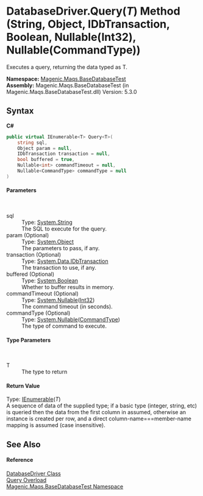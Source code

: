 # DatabaseDriver.Query(*T*) Method (String, Object, IDbTransaction, Boolean, Nullable(Int32), Nullable(CommandType))
 

Executes a query, returning the data typed as T.

**Namespace:**&nbsp;<a href="MAQS_5/DataBase_AUTOGENERATED/Magenic-Maqs-BaseDatabaseTest_Namespace">Magenic.Maqs.BaseDatabaseTest</a><br />**Assembly:**&nbsp;Magenic.Maqs.BaseDatabaseTest (in Magenic.Maqs.BaseDatabaseTest.dll) Version: 5.3.0

## Syntax

**C#**<br />
``` C#
public virtual IEnumerable<T> Query<T>(
	string sql,
	Object param = null,
	IDbTransaction transaction = null,
	bool buffered = true,
	Nullable<int> commandTimeout = null,
	Nullable<CommandType> commandType = null
)

```


#### Parameters
&nbsp;<dl><dt>sql</dt><dd>Type: <a href="http://msdn2.microsoft.com/en-us/library/s1wwdcbf" target="_blank">System.String</a><br />The SQL to execute for the query.</dd><dt>param (Optional)</dt><dd>Type: <a href="http://msdn2.microsoft.com/en-us/library/e5kfa45b" target="_blank">System.Object</a><br />The parameters to pass, if any.</dd><dt>transaction (Optional)</dt><dd>Type: <a href="http://msdn2.microsoft.com/en-us/library/yas366ac" target="_blank">System.Data.IDbTransaction</a><br />The transaction to use, if any.</dd><dt>buffered (Optional)</dt><dd>Type: <a href="http://msdn2.microsoft.com/en-us/library/a28wyd50" target="_blank">System.Boolean</a><br />Whether to buffer results in memory.</dd><dt>commandTimeout (Optional)</dt><dd>Type: <a href="http://msdn2.microsoft.com/en-us/library/b3h38hb0" target="_blank">System.Nullable</a>(<a href="http://msdn2.microsoft.com/en-us/library/td2s409d" target="_blank">Int32</a>)<br />The command timeout (in seconds).</dd><dt>commandType (Optional)</dt><dd>Type: <a href="http://msdn2.microsoft.com/en-us/library/b3h38hb0" target="_blank">System.Nullable</a>(<a href="http://msdn2.microsoft.com/en-us/library/3wsb5y07" target="_blank">CommandType</a>)<br />The type of command to execute.</dd></dl>

#### Type Parameters
&nbsp;<dl><dt>T</dt><dd>The type to return</dd></dl>

#### Return Value
Type: <a href="http://msdn2.microsoft.com/en-us/library/9eekhta0" target="_blank">IEnumerable</a>(*T*)<br />A sequence of data of the supplied type; if a basic type (integer, string, etc) is queried then the data from the first column in assumed, otherwise an instance is created per row, and a direct column-name===member-name mapping is assumed (case insensitive).

## See Also


#### Reference
<a href="MAQS_5/DataBase_AUTOGENERATED/DatabaseDriver_Class">DatabaseDriver Class</a><br /><a href="MAQS_5/DataBase_AUTOGENERATED/DatabaseDriver-Query_Method">Query Overload</a><br /><a href="MAQS_5/DataBase_AUTOGENERATED/Magenic-Maqs-BaseDatabaseTest_Namespace">Magenic.Maqs.BaseDatabaseTest Namespace</a><br />